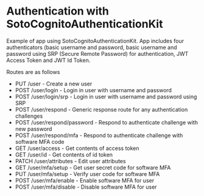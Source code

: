 # Authentication with SotoCognitoAuthenticationKit

Example of app using SotoCognitoAuthenticationKit. App includes four authenticators (basic username and password, basic username and password using SRP (Secure Remote Password) for authentication, JWT Access Token and JWT Id Token.

Routes are as follows

- PUT /user - Create a new user
- POST /user/login - Login in user with username and password
- POST /user/login/srp - Login in user with username and password using SRP
- POST /user/respond - Generic response route for any authentication challenges
- POST /user/respond/password - Respond to authenticate challenge with new password
- POST /user/respond/mfa - Respond to authenticate challenge with software MFA code
- GET /user/access - Get contents of access token
- GET /user/id - Get contents of id token
- PATCH /user/attributes - Edit user attributes
- GET /user/mfa/setup - Get user secret code for software MFA
- PUT /user/mfa/setup - Verify user code for software MFA
- POST /user/mfa/enable - Enable software MFA for user
- POST /user/mfa/disable - Disable software MFA for user

